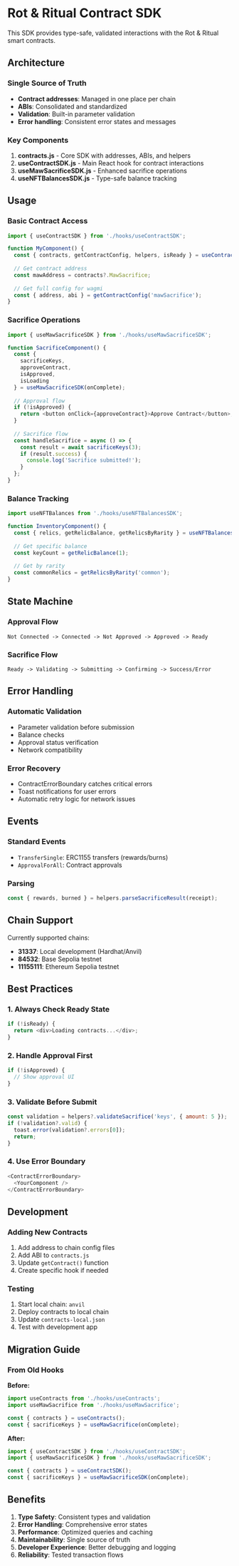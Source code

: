 # Rot & Ritual Contract SDK

This SDK provides type-safe, validated interactions with the Rot & Ritual smart contracts.

## Architecture

### Single Source of Truth
- **Contract addresses**: Managed in one place per chain
- **ABIs**: Consolidated and standardized
- **Validation**: Built-in parameter validation
- **Error handling**: Consistent error states and messages

### Key Components

1. **contracts.js** - Core SDK with addresses, ABIs, and helpers
2. **useContractSDK.js** - Main React hook for contract interactions
3. **useMawSacrificeSDK.js** - Enhanced sacrifice operations
4. **useNFTBalancesSDK.js** - Type-safe balance tracking

## Usage

### Basic Contract Access

```javascript
import { useContractSDK } from './hooks/useContractSDK';

function MyComponent() {
  const { contracts, getContractConfig, helpers, isReady } = useContractSDK();
  
  // Get contract address
  const mawAddress = contracts?.MawSacrifice;
  
  // Get full config for wagmi
  const { address, abi } = getContractConfig('mawSacrifice');
}
```

### Sacrifice Operations

```javascript
import { useMawSacrificeSDK } from './hooks/useMawSacrificeSDK';

function SacrificeComponent() {
  const {
    sacrificeKeys,
    approveContract,
    isApproved,
    isLoading
  } = useMawSacrificeSDK(onComplete);
  
  // Approval flow
  if (!isApproved) {
    return <button onClick={approveContract}>Approve Contract</button>;
  }
  
  // Sacrifice flow
  const handleSacrifice = async () => {
    const result = await sacrificeKeys(3);
    if (result.success) {
      console.log('Sacrifice submitted!');
    }
  };
}
```

### Balance Tracking

```javascript
import useNFTBalances from './hooks/useNFTBalancesSDK';

function InventoryComponent() {
  const { relics, getRelicBalance, getRelicsByRarity } = useNFTBalances();
  
  // Get specific balance
  const keyCount = getRelicBalance(1);
  
  // Get by rarity
  const commonRelics = getRelicsByRarity('common');
}
```

## State Machine

### Approval Flow
```
Not Connected -> Connected -> Not Approved -> Approved -> Ready
```

### Sacrifice Flow
```
Ready -> Validating -> Submitting -> Confirming -> Success/Error
```

## Error Handling

### Automatic Validation
- Parameter validation before submission
- Balance checks
- Approval status verification
- Network compatibility

### Error Recovery
- ContractErrorBoundary catches critical errors
- Toast notifications for user errors
- Automatic retry logic for network issues

## Events

### Standard Events
- `TransferSingle`: ERC1155 transfers (rewards/burns)
- `ApprovalForAll`: Contract approvals

### Parsing
```javascript
const { rewards, burned } = helpers.parseSacrificeResult(receipt);
```

## Chain Support

Currently supported chains:
- **31337**: Local development (Hardhat/Anvil)
- **84532**: Base Sepolia testnet
- **11155111**: Ethereum Sepolia testnet

## Best Practices

### 1. Always Check Ready State
```javascript
if (!isReady) {
  return <div>Loading contracts...</div>;
}
```

### 2. Handle Approval First
```javascript
if (!isApproved) {
  // Show approval UI
}
```

### 3. Validate Before Submit
```javascript
const validation = helpers?.validateSacrifice('keys', { amount: 5 });
if (!validation?.valid) {
  toast.error(validation?.errors[0]);
  return;
}
```

### 4. Use Error Boundary
```javascript
<ContractErrorBoundary>
  <YourComponent />
</ContractErrorBoundary>
```

## Development

### Adding New Contracts

1. Add address to chain config files
2. Add ABI to `contracts.js`
3. Update `getContract()` function
4. Create specific hook if needed

### Testing

1. Start local chain: `anvil`
2. Deploy contracts to local chain
3. Update `contracts-local.json`
4. Test with development app

## Migration Guide

### From Old Hooks

**Before:**
```javascript
import useContracts from './hooks/useContracts';
import useMawSacrifice from './hooks/useMawSacrifice';

const { contracts } = useContracts();
const { sacrificeKeys } = useMawSacrifice(onComplete);
```

**After:**
```javascript
import { useContractSDK } from './hooks/useContractSDK';
import { useMawSacrificeSDK } from './hooks/useMawSacrificeSDK';

const { contracts } = useContractSDK();
const { sacrificeKeys } = useMawSacrificeSDK(onComplete);
```

## Benefits

1. **Type Safety**: Consistent types and validation
2. **Error Handling**: Comprehensive error states
3. **Performance**: Optimized queries and caching
4. **Maintainability**: Single source of truth
5. **Developer Experience**: Better debugging and logging
6. **Reliability**: Tested transaction flows